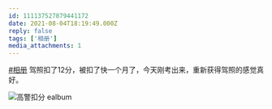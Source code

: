 ```yaml
---
id: 111137527879441172
date: 2021-08-04T18:19:49.000Z
reply: false
tags: ['相册']
media_attachments: 1
---
```


[#相册](https://e5n.cc/tags/%E7%9B%B8%E5%86%8C) 驾照扣了12分，被扣了快一个月了，今天刚考出来，重新获得驾照的感觉真好。

![高警扣分
ealbum](https://files.e5n.cc/media_attachments/files/115/092/886/090/219/028/original/5d04f2de9beee720.jpg)
